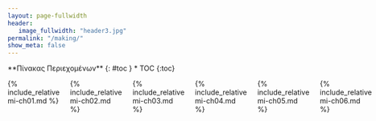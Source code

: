 ```yaml
---
layout: page-fullwidth
header:
   image_fullwidth: "header3.jpg"
permalink: "/making/"
show_meta: false
---
```


<div class="row">
<div class="medium-4 medium-push-8 columns" markdown="1">
<div class="panel radius" markdown="1">
**Πίνακας Περιεχομένων**
{: #toc }
*  TOC
{:toc}
</div>
</div><!-- /.medium-4.columns -->

<div class="medium-8 medium-pull-4 columns" markdown="1">

{% include_relative mi-ch01.md %}

{% include_relative mi-ch02.md %}

{% include_relative mi-ch03.md %}

{% include_relative mi-ch04.md %}

{% include_relative mi-ch05.md %}

{% include_relative mi-ch06.md %}

</div><!-- /.medium-8.columns -->
</div><!-- /.row -->
